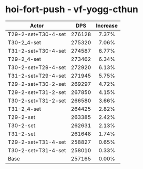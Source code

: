 # hoi-fort-push - vf-yogg-cthun
| Actor | DPS | Increase |
|---|:---:|:---:|
|T29-2-set+T30-4-set|276128|7.37%|
|T30-2_4-set|275320|7.06%|
|T31-2-set+T30-4-set|274587|6.77%|
|T29-2_4-set|273462|6.34%|
|T30-2-set+T29-4-set|272920|6.13%|
|T31-2-set+T29-4-set|271945|5.75%|
|T29-2-set+T30-2-set|269297|4.72%|
|T29-2-set+T31-2-set|267850|4.15%|
|T30-2-set+T31-2-set|266580|3.66%|
|T31-2_4-set|264425|2.82%|
|T29-2-set|263385|2.42%|
|T30-2-set|262631|2.13%|
|T31-2-set|261648|1.74%|
|T29-2-set+T31-4-set|258827|0.65%|
|T30-2-set+T31-4-set|258010|0.33%|
|Base|257165|0.00%|
